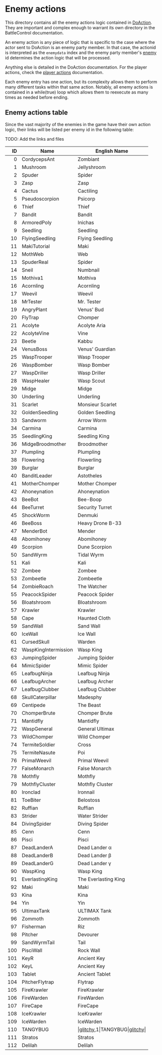 # Enemy actions
This directory contains all the enemy actions logic contained in [DoAction](../Battle%20flow/Action%20coroutines/DoAction.md). They are important and complex enough to warrant its own directory in the BattleControl documentation.

An enemy action is any piece of logic that is specific to the case where the actor sent to DoAction is an enemy party member. In that case, the actionid is interpreted as the `enemydata` index and the enemy party member's [enemy](../../Enums%20and%20IDs/Enemies.md) id determines the action logic that will be processed.

Anything else is detailed in the DoAction documentation. For the player actions, check the [player actions](../Player%20actions/Player%20actions.md) documentation.

Each enemy entry has one action, but its complexity allows them to perform many different tasks within that same action. Notably, all enemy actions is contained in a while(true) loop which allows them to reexecute as many times as needed before ending.

## Enemy actions table
Since the vast majority of the enemies in the game have their own action logic, their links will be listed per enemy id in the following table:

TODO: Add the links and files

|ID|Name|English Name|
|-:|----|------------|
|0|CordycepsAnt|Zombiant|
|1|Mushroom|Jellyshroom|
|2|Spuder|Spider|
|3|Zasp|Zasp|
|4|Cactus|Cactiling|
|5|Pseudoscorpion|Psicorp|
|6|Thief|Thief|
|7|Bandit|Bandit|
|8|ArmoredPoly|Inichas|
|9|Seedling|Seedling|
|10|FlyingSeedling|Flying Seedling|
|11|MakiTutorial|Maki|
|12|MothWeb|Web|
|13|SpuderReal|Spider|
|14|Sneil|Numbnail|
|15|Mothiva1|Mothiva|
|16|Acornling|Acornling|
|17|Weevil|Weevil|
|18|MrTester|Mr. Tester|
|19|AngryPlant|Venus' Bud|
|20|FlyTrap|Chomper|
|21|Acolyte|Acolyte Aria|
|22|AcolyteVine|Vine|
|23|Beetle|Kabbu|
|24|VenusBoss|Venus' Guardian|
|25|WaspTrooper|Wasp Trooper|
|26|WaspBomber|Wasp Bomber|
|27|WaspDriller|Wasp Driller|
|28|WaspHealer|Wasp Scout|
|29|Midge|Midge|
|30|Underling|Underling|
|31|Scarlet|Monsieur Scarlet|
|32|GoldenSeedling|Golden Seedling|
|33|Sandworm|Arrow Worm|
|34|Carmina|Carmina|
|35|SeedlingKing|Seedling King|
|36|MidgeBroodmother|Broodmother|
|37|Plumpling|Plumpling|
|38|Flowering|Flowerling|
|39|Burglar|Burglar|
|40|BanditLeader|Astotheles|
|41|MotherChomper|Mother Chomper|
|42|Ahoneynation|Ahoneynation|
|43|BeeBot|Bee-Boop|
|44|BeeTurret|Security Turret|
|45|ShockWorm|Denmuki|
|46|BeeBoss|Heavy Drone B-33|
|47|MenderBot|Mender|
|48|Abomihoney|Abomihoney|
|49|Scorpion|Dune Scorpion|
|50|SandWyrm|Tidal Wyrm|
|51|Kali|Kali|
|52|Zombee|Zombee|
|53|Zombeetle|Zombeetle|
|54|ZombieRoach|The Watcher|
|55|PeacockSpider|Peacock Spider|
|56|Bloatshroom|Bloatshroom|
|57|Krawler|Krawler|
|58|Cape|Haunted Cloth|
|59|SandWall|Sand Wall|
|60|IceWall|Ice Wall|
|61|CursedSkull|Warden|
|62|WaspKingIntermission|Wasp King|
|63|JumpingSpider|Jumping Spider|
|64|MimicSpider|Mimic Spider|
|65|LeafbugNinja|Leafbug Ninja|
|66|LeafbugArcher|Leafbug Archer|
|67|LeafbugClubber|Leafbug Clubber|
|68|SkullCaterpillar|Madesphy|
|69|Centipede|The Beast|
|70|ChomperBrute|Chomper Brute|
|71|Mantidfly|Mantidfly|
|72|WaspGeneral|General Ultimax|
|73|WildChomper|Wild Chomper|
|74|TermiteSoldier|Cross|
|75|TermiteNasute|Poi|
|76|PrimalWeevil|Primal Weevil|
|77|FalseMonarch|False Monarch|
|78|Mothfly|Mothfly|
|79|MothflyCluster|Mothfly Cluster|
|80|Ironclad|Ironnail|
|81|ToeBiter|Belostoss|
|82|Ruffian|Ruffian|
|83|Strider|Water Strider|
|84|DivingSpider|Diving Spider|
|85|Cenn|Cenn|
|86|Pisci|Pisci|
|87|DeadLanderA|Dead Lander α|
|88|DeadLanderB|Dead Lander β|
|89|DeadLanderG|Dead Lander γ|
|90|WaspKing|Wasp King|
|91|EverlastingKing|The Everlasting King|
|92|Maki|Maki|
|93|Kina|Kina|
|94|Yin|Yin|
|95|UltimaxTank|ULTIMAX Tank|
|96|Zommoth|Zommoth|
|97|Fisherman|Riz|
|98|Pitcher|Devourer|
|99|SandWyrmTail|Tail|
|100|PisciWall|Rock Wall|
|101|KeyR|Ancient Key|
|102|KeyL|Ancient Key|
|103|Tablet|Ancient Tablet|
|104|PitcherFlytrap|Flytrap|
|105|FireKrawler|FireKrawler|
|106|FireWarden|FireWarden|
|107|FireCape|FireCape|
|108|IceKrawler|IceKrawler|
|109|IceWarden|IceWarden|
|110|TANGYBUG|\|[glitchy](../../SetText/Individual%20commands/Glitchy.md),1\|TANGYBUG\|[glitchy](../../SetText/Individual%20commands/Glitchy.md)\||
|111|Stratos|Stratos|
|112|Delilah|Delilah|
